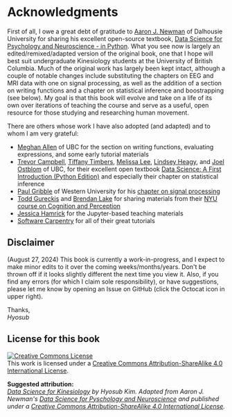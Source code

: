 # Acknowledgments

First of all, I owe a great debt of gratitude to [Aaron J. Newman](https://aaronjnewman.com/) of Dalhousie University for sharing his excellent open-source textbook, [Data Science for Psychology and Neuroscience - in Python](https://neuraldatascience.io/intro.html). What you see now is largely an edited/remixed/adapted version of the original book, one that I hope will best suit undergraduate Kinesiology students at the University of British Columbia. Much of the original work has largely been kept intact, although a couple of notable changes include substituting the chapters on EEG and MRI data with one on signal processing, as well as the addition of a section on writing functions and a chapter on statistical inference and boostrapping (see below). My goal is that this book will evolve and take on a life of its own over iterations of teaching the course and serve as a useful, open resource for those studying and researching human movement.

There are others whose work I have also adopted (and adapted) and to whom I am very grateful:
- [Meghan Allen](https://www.cs.ubc.ca/people/meghan-allen) of UBC for the section on writing functions, evaluating expressions, and some early tutorial materials
- [Trevor Campbell](https://trevorcampbell.me/), [Tiffany Timbers](https://www.tiffanytimbers.com/), [Melissa Lee](https://www.stat.ubc.ca/users/melissa-lee), [Lindsey Heagy](https://lindseyjh.ca/), and [Joel Ostblom](https://joelostblom.com/) of UBC, for their excellent open textbook [Data Science: A First Introduction (Python Edition)](https://python.datasciencebook.ca/index.html) and especially their chapter on statistical inference
- [Paul Gribble](https://gribblelab.org/) of Western University for his [chapter on signal processing](https://gribblelab.org/teaching/scicomp2014/09_Signals_sampling_filtering.html)
- [Todd Gureckis](https://as.nyu.edu/faculty/todd-gureckis.html) and [Brendan Lake](https://cims.nyu.edu/~brenden/) for sharing materials from their [NYU course on Cognition and Perception](https://cims.nyu.edu/~brenden/courses/labincp/intro.html)
- [Jessica Hamrick](http://www.jesshamrick.com/) for the Jupyter-based teaching materials
- [Software Carpentry](https://software-carpentry.org/) for all of their great tutorials


## Disclaimer
(August 27, 2024) This book is currently a work-in-progress, and I expect to make minor edits to it over the coming weeks/months/years. Don't be thrown off if it looks slightly different the next time you view it. Also, if you find any errors (for which I claim sole responsibility), or have suggestions, please let me know by opening an Issue on GitHub (click the Octocat icon in upper right). 

Thanks,   
*Hyosub*


## License for this book

<a rel="license" href="http://creativecommons.org/licenses/by-sa/4.0/"><img alt="Creative Commons License" style="border-width:0" src="https://i.creativecommons.org/l/by-sa/4.0/88x31.png" /></a><br />This work is licensed under a <a rel="license" href="http://creativecommons.org/licenses/by-sa/4.0/">Creative Commons Attribution-ShareAlike 4.0 International License</a>. 

**Suggested attribution:**   
*[Data Science for Kinesiology](https://hyosubkim.github.io/datasci-for-kin/intro.html) by Hyosub Kim. Adapted from Aaron J. Newman's [Data Science for Pyschology and Neuroscience](https://neuraldatascience.io/intro.html) and published under a [Creative Commons Attribution-ShareAlike 4.0 International License](https://creativecommons.org/licenses/by-sa/4.0/).* 




